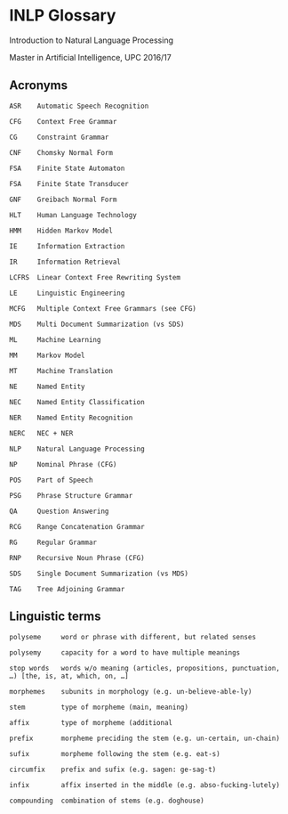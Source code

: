 # INLP Glossary

Introduction to Natural Language Processing

Master in Artificial Intelligence, UPC 2016/17



## Acronyms

    ASR    Automatic Speech Recognition

    CFG    Context Free Grammar

    CG     Constraint Grammar

    CNF    Chomsky Normal Form

    FSA    Finite State Automaton

    FSA    Finite State Transducer

    GNF    Greibach Normal Form
    
    HLT    Human Language Technology

    HMM    Hidden Markov Model

    IE     Information Extraction

    IR     Information Retrieval

    LCFRS  Linear Context Free Rewriting System
    
    LE     Linguistic Engineering

    MCFG   Multiple Context Free Grammars (see CFG)

    MDS    Multi Document Summarization (vs SDS)

    ML     Machine Learning

    MM     Markov Model

    MT     Machine Translation

    NE     Named Entity

    NEC    Named Entity Classification

    NER    Named Entity Recognition

    NERC   NEC + NER

    NLP    Natural Language Processing

    NP     Nominal Phrase (CFG)

    POS    Part of Speech

    PSG    Phrase Structure Grammar

    QA     Question Answering

    RCG    Range Concatenation Grammar

    RG     Regular Grammar

    RNP    Recursive Noun Phrase (CFG)

    SDS    Single Document Summarization (vs MDS)

    TAG    Tree Adjoining Grammar



## Linguistic terms

    polyseme     word or phrase with different, but related senses

    polysemy     capacity for a word to have multiple meanings

    stop words   words w/o meaning (articles, propositions, punctuation, …) [the, is, at, which, on, …]

    morphemes    subunits in morphology (e.g. un-believe-able-ly)

    stem         type of morpheme (main, meaning)

    affix        type of morpheme (additional

    prefix       morpheme preciding the stem (e.g. un-certain, un-chain)

    sufix        morpheme following the stem (e.g. eat-s)

    circumfix    prefix and sufix (e.g. sagen: ge-sag-t)

    infix        affix inserted in the middle (e.g. abso-fucking-lutely)

    compounding  combination of stems (e.g. doghouse)

